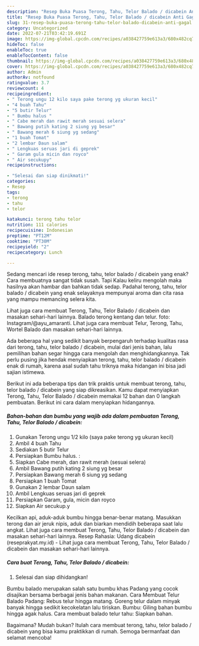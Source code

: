 ```yaml
---
description: "Resep Buka Puasa Terong, Tahu, Telor Balado / dicabein Anti Gagal"
title: "Resep Buka Puasa Terong, Tahu, Telor Balado / dicabein Anti Gagal"
slug: 31-resep-buka-puasa-terong-tahu-telor-balado-dicabein-anti-gagal
category: Uncategorized
date: 2022-07-21T03:42:19.691Z
image: https://img-global.cpcdn.com/recipes/a038427759e613a3/680x482cq70/terong-tahu-telor-balado-dicabein-foto-resep-utama.jpg
hideToc: false
enableToc: true
enableTocContent: false
thumbnail: https://img-global.cpcdn.com/recipes/a038427759e613a3/680x482cq70/terong-tahu-telor-balado-dicabein-foto-resep-utama.jpg
cover: https://img-global.cpcdn.com/recipes/a038427759e613a3/680x482cq70/terong-tahu-telor-balado-dicabein-foto-resep-utama.jpg
author: Admin
authorAv: notfound
ratingvalue: 3.7
reviewcount: 4
recipeingredient:
- " Terong ungu 12 kilo saya pake terong yg ukuran kecil"
- "4 buah Tahu"
- "5 butir Telur"
- " Bumbu halus "
- " Cabe merah dan rawit merah sesuai selera"
- " Bawang putih kating 2 siung yg besar"
- " Bawang merah 6 siung yg sedang"
- "1 buah Tomat"
- "2 lembar Daun salam"
- " Lengkuas seruas jari di geprek"
- " Garam gula micin dan royco"
- " Air secukupy"
recipeinstructions:

- "Selesai dan siap dinikmati!"
categories:
- Resep
tags:
- terong
- tahu
- telor

katakunci: terong tahu telor 
nutrition: 111 calories
recipecuisine: Indonesian
preptime: "PT12M"
cooktime: "PT30M"
recipeyield: "2"
recipecategory: Lunch

---
```



Sedang mencari ide resep terong, tahu, telor balado / dicabein yang enak? Cara membuatnya sangat tidak susah. Tapi Kalau keliru mengolah maka hasilnya akan hambar dan bahkan tidak sedap. Padahal terong, tahu, telor balado / dicabein yang enak selayaknya mempunyai aroma dan cita rasa yang mampu memancing selera kita.


Lihat juga cara membuat Terong, Tahu, Telor Balado / dicabein dan masakan sehari-hari lainnya. Balado terong kentang dan telur. foto: Instagram/@ayu_amaranti. Lihat juga cara membuat Telur, Terong, Tahu, Wortel Balado dan masakan sehari-hari lainnya.

Ada beberapa hal yang sedikit banyak berpengaruh terhadap kualitas rasa dari terong, tahu, telor balado / dicabein, mulai dari jenis bahan, lalu pemilihan bahan segar hingga cara mengolah dan menghidangkannya. Tak perlu pusing jika hendak menyiapkan terong, tahu, telor balado / dicabein enak di rumah, karena asal sudah tahu triknya maka hidangan ini bisa jadi sajian istimewa.


Berikut ini ada beberapa tips dan trik praktis untuk membuat terong, tahu, telor balado / dicabein yang siap dikreasikan. Kamu dapat menyiapkan Terong, Tahu, Telor Balado / dicabein memakai 12 bahan dan 0 langkah pembuatan. Berikut ini cara dalam menyiapkan hidangannya.

<!--inarticleads1-->

##### Bahan-bahan dan bumbu yang wajib ada dalam pembuatan Terong, Tahu, Telor Balado / dicabein:

1. Gunakan  Terong ungu 1/2 kilo (saya pake terong yg ukuran kecil)
1. Ambil 4 buah Tahu
1. Sediakan 5 butir Telur
1. Persiapkan  Bumbu halus. :
1. Siapkan  Cabe merah, dan rawit merah (sesuai selera)
1. Ambil  Bawang putih kating 2 siung yg besar
1. Persiapkan  Bawang merah 6 siung yg sedang
1. Persiapkan 1 buah Tomat
1. Gunakan 2 lembar Daun salam
1. Ambil  Lengkuas seruas jari di geprek
1. Persiapkan  Garam, gula, micin dan royco
1. Siapkan  Air secukup.y


Kecilkan api, aduk-aduk bumbu hingga benar-benar matang. Masukkan terong dan air jeruk nipis, aduk dan biarkan mendidih beberapa saat lalu angkat. Lihat juga cara membuat Terong, Tahu, Telor Balado / dicabein dan masakan sehari-hari lainnya. Resep Rahasia: Udang dicabein (reseprakyat.my.id) - Lihat juga cara membuat Terong, Tahu, Telor Balado / dicabein dan masakan sehari-hari lainnya. 

<!--inarticleads2-->

##### Cara buat Terong, Tahu, Telor Balado / dicabein:


1. Selesai dan siap dihidangkan!

Bumbu balado merupakan salah satu bumbu khas Padang yang cocok disajikan bersama berbagai jenis bahan makanan. Cara Membuat Telur Balado Padang: Rebus telur hingga matang. Goreng telur dalam minyak banyak hingga sedikit kecokelatan lalu tiriskan. Bumbu: Giling bahan bumbu hingga agak halus. Cara membuat balado telur tahu: Siapkan bahan. 

Bagaimana? Mudah bukan? Itulah cara membuat terong, tahu, telor balado / dicabein yang bisa kamu praktikkan di rumah. Semoga bermanfaat dan selamat mencoba!
